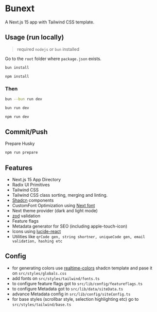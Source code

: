 # Bunext

A Next.js 15 app with Tailwind CSS template.

## Usage (run locally)

> required `nodejs` or `bun` installed

Go to the `root` folder where `package.json` exists.

```bash
bun install
```

```bash
npm install
```

### Then

```bash
bun --bun run dev
```

```bash
bun run dev
```

```bash
npm run dev
```

## Commit/Push

Prepare Husky

```bash
npm run prepare
```

## Features

- Next.js 15 App Directory
- Radix UI Primitives
- Tailwind CSS
- Tailwind CSS class sorting, merging and linting.
- [Shadcn](https://ui.shadcn.com/) components
- CustomFont Optimization using [Next font](https://nextjs.org/docs/pages/building-your-application/optimizing/fonts)
- Next theme provider (dark and light mode)
- [zod](https://zod.dev/) validation
- Feature flags
- Metadata generator for SEO (including apple-touch-icon)
- Icons using [lucide-react](https://lucide.dev/)
- Utilities like `qrCode gen, string shortner, uniqueCode gen, email validation, hashing etc`

## Config

- for generating colors use [realtime-colors](https://www.realtimecolors.com/) shadcn template and pase it on `src/styles/globals.css`
- add fonts on `src/styles/tailwind/fonts.ts`
- to configure feature flags got to `src/lib/config/featureflags.ts`
- to configure Metadata got to `src/lib/data/siteData.ts`
- advance Metadata config in `src/lib/config/siteConfig.ts`
- for base styles (scrollbar style, selection highlighting etc) go to `src/styles/tailwind/base.ts`

<!-- ### [Conventions](./CONVENTION.md) -->

<!-- ## License
Licensed under the [MIT license](./LICENSE). -->
